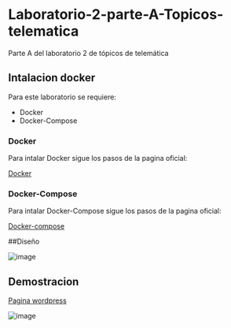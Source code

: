 # Laboratorio-2-parte-A-Topicos-telematica
Parte A del laboratorio 2 de tópicos de telemática

## Intalacion docker

Para este laboratorio se requiere:
* Docker 
* Docker-Compose

### Docker

Para intalar Docker sigue los pasos de la pagina oficial:

[Docker](https://docs.docker.com/engine/install/ubuntu/)

### Docker-Compose

Para intalar Docker-Compose sigue los pasos de la pagina oficial:

[Docker-compose](https://docs.docker.com/compose/install/)

##Diseño

![image](https://user-images.githubusercontent.com/53055930/166334308-ff35ac5e-cee2-4fa3-a6d9-98d7586f5ed0.png)

## Demostracion
[Pagina wordpress](https://pepegan.ga/)

![image](https://user-images.githubusercontent.com/53055930/165021555-ebe1e074-6180-4328-bad7-5218932c3082.png)
